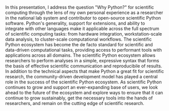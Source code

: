In this presentation, I address the question "Why Python?" for scientific
computing through the lens of my own personal experience as a researcher in
the national lab system and contributor to open-source scientific Python
software.
Python's generality, support for extensions, and ability to integrate with
other languages make it applicable across the full spectrum of scientific
computing tasks: from hardware integration, workstation-scale data analysis, to
cluster-scale computational workflows.
The scientific Python ecosystem has become the de facto standard for scientific
and data-driven computational tasks, providing access to performant tools with
applications across all domains.
The scientific Python ecosystem allows researchers to perform analyses in a
simple, expressive syntax that forms the basis of effective scientific
communication and reproducibile of results.
In addition to the technical aspects that make Python a great fit for scientific
research, the community-driven development model has played a central role in
the success of the scientific Python ecosystem.
As scientific Python continues to grow and support an ever-expanding base of users,
we look ahead to the future of the ecosystem and explore ways to ensure that it can
continue to grow sustainably, get the necessary tools into the hands of
researchers, and remain on the cutting edge of scientific research.
